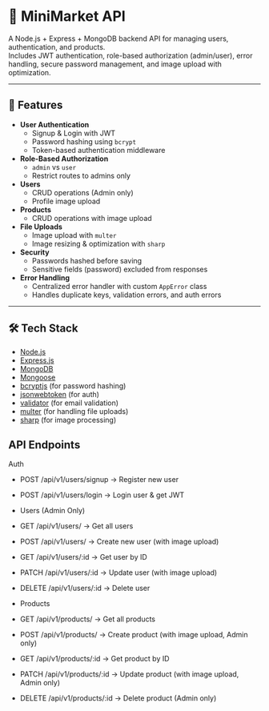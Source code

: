 # 🛒 MiniMarket API

A Node.js + Express + MongoDB backend API for managing users, authentication, and products.  
Includes JWT authentication, role-based authorization (admin/user), error handling, secure password management, and image upload with optimization.

---

## 🚀 Features

- **User Authentication**
  - Signup & Login with JWT
  - Password hashing using `bcrypt`
  - Token-based authentication middleware
- **Role-Based Authorization**
  - `admin` vs `user`
  - Restrict routes to admins only
- **Users**
  - CRUD operations (Admin only)
  - Profile image upload
- **Products**
  - CRUD operations with image upload
- **File Uploads**
  - Image upload with `multer`
  - Image resizing & optimization with `sharp`
- **Security**
  - Passwords hashed before saving
  - Sensitive fields (password) excluded from responses
- **Error Handling**
  - Centralized error handler with custom `AppError` class
  - Handles duplicate keys, validation errors, and auth errors

---

## 🛠️ Tech Stack

- [Node.js](https://nodejs.org/)
- [Express.js](https://expressjs.com/)
- [MongoDB](https://www.mongodb.com/)
- [Mongoose](https://mongoosejs.com/)
- [bcryptjs](https://www.npmjs.com/package/bcryptjs) (for password hashing)
- [jsonwebtoken](https://www.npmjs.com/package/jsonwebtoken) (for auth)
- [validator](https://www.npmjs.com/package/validator) (for email validation)
- [multer](https://www.npmjs.com/package/multer) (for handling file uploads)
- [sharp](https://www.npmjs.com/package/sharp) (for image processing)

## API Endpoints

Auth

- POST /api/v1/users/signup → Register new user

- POST /api/v1/users/login → Login user & get JWT

- Users (Admin Only)

- GET /api/v1/users/ → Get all users

- POST /api/v1/users/ → Create new user (with image upload)

- GET /api/v1/users/:id → Get user by ID

- PATCH /api/v1/users/:id → Update user (with image upload)

- DELETE /api/v1/users/:id → Delete user

- Products

- GET /api/v1/products/ → Get all products

- POST /api/v1/products/ → Create product (with image upload, Admin only)

- GET /api/v1/products/:id → Get product by ID

- PATCH /api/v1/products/:id → Update product (with image upload, Admin only)

- DELETE /api/v1/products/:id → Delete product (Admin only)

